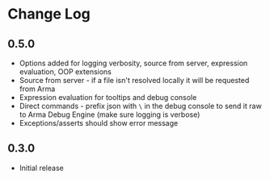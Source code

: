 # Change Log

## 0.5.0

- Options added for logging verbosity, source from server, expression evaluation, OOP extensions
- Source from server - if a file isn't resolved locally it will be requested from Arma
- Expression evaluation for tooltips and debug console
- Direct commands - prefix json with `\` in the debug console to send it raw to Arma Debug Engine (make sure logging is verbose)
- Exceptions/asserts should show error message

## 0.3.0

- Initial release